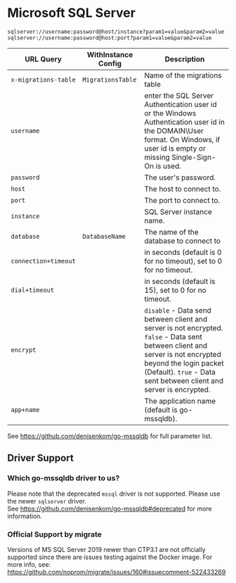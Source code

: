 # Microsoft SQL Server

`sqlserver://username:password@host/instance?param1=value&param2=value`
`sqlserver://username:password@host:port?param1=value&param2=value`

| URL Query  | WithInstance Config | Description |
|------------|---------------------|-------------|
| `x-migrations-table` | `MigrationsTable` | Name of the migrations table |
| `username` | |  enter the SQL Server Authentication user id or the Windows Authentication user id in the DOMAIN\User format. On Windows, if user id is empty or missing Single-Sign-On is used. |
| `password` | | The user's password. | 
| `host` | | The host to connect to. |
| `port` | | The port to connect to. |
| `instance` | | SQL Server instance name. |
| `database` | `DatabaseName` | The name of the database to connect to |
| `connection+timeout` | | in seconds (default is 0 for no timeout), set to 0 for no timeout. |
| `dial+timeout` | | in seconds (default is 15), set to 0 for no timeout. |
| `encrypt` | | `disable` - Data send between client and server is not encrypted. `false` - Data sent between client and server is not encrypted beyond the login packet (Default). `true` - Data sent between client and server is encrypted. |
| `app+name` || The application name (default is go-mssqldb). |

See https://github.com/denisenkom/go-mssqldb for full parameter list.

## Driver Support

### Which go-mssqldb driver to us?

Please note that the deprecated `mssql` driver is not supported. Please use the newer `sqlserver` driver.  
See https://github.com/denisenkom/go-mssqldb#deprecated for more information.

### Official Support by migrate

Versions of MS SQL Server 2019 newer than CTP3.1 are not officially supported since there are issues testing against the Docker image.
For more info, see: https://github.com/noprom/migrate/issues/160#issuecomment-522433269
